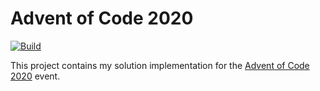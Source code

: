 # Advent of Code 2020
[![Build](https://github.com/smerik/advent-of-code-2020/actions/workflows/build.yml/badge.svg?branch=main)](https://github.com/smerik/advent-of-code-2020/actions/workflows/build.yml)

This project contains my solution implementation for the [Advent of Code 2020](https://adventofcode.com/2020) event.
